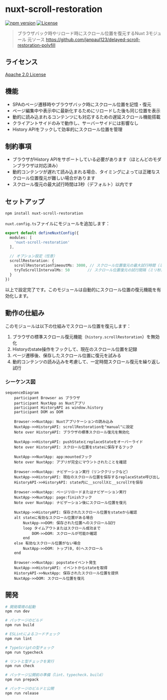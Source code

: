 # nuxt-scroll-restoration

[![npm version][npm-version-src]][npm-version-href]
[![License][license-src]][license-href]

> ブラウザバック時やリロード時にスクロール位置を復元するNuxt 3モジュール
> 元ソース https://github.com/janpaul123/delayed-scroll-restoration-polyfill

## ライセンス

[Apache 2.0 License](./LICENSE)

<!-- リンク -->
[npm-version-src]: https://img.shields.io/npm/v/nuxt-scroll-restoration/latest.svg?style=flat&colorA=18181B&colorB=28CF8D
[npm-version-href]: https://npmjs.com/package/nuxt-scroll-restoration
[license-src]: https://img.shields.io/npm/l/nuxt-scroll-restoration
[license-href]: https://npmjs.com/package/nuxt-scroll-restoration

## 機能

- SPAのページ遷移時やブラウザバック時にスクロール位置を記憶・復元
- ページ編集中や表示中に最新化するためにリロードした後も同じ位置を表示
- 動的に読み込まれるコンテンツにも対応するための遅延スクロール機能搭載
- クライアントサイドのみで動作し、サーバーサイドには影響なし
- History APIをフックして効率的にスクロール位置を管理

## 制約事項

- ブラウザがHistory APIをサポートしている必要があります（ほとんどのモダンブラウザは対応済み）
- 動的コンテンツが遅れて読み込まれる場合、タイミングによっては正確なスクロール位置復元が難しい場合があります
- スクロール復元の最大試行時間は3秒（デフォルト）以内です

## セットアップ

```bash
npm install nuxt-scroll-restoration
```

`nuxt.config.ts`ファイルにモジュールを追加します：

```ts
export default defineNuxtConfig({
  modules: [
    'nuxt-scroll-restoration'
  ],
  
  // オプション設定（任意）
  scrollRestoration: {
    scrollRestorationTimeoutMs: 3000, // スクロール位置復元の最大試行時間（ミリ秒）
    tryToScrollIntervalMs: 50        // スクロール位置復元の試行間隔（ミリ秒）
  }
})
```

以上で設定完了です。このモジュールは自動的にスクロール位置の復元機能を有効化します。

## 動作の仕組み

このモジュールは以下の仕組みでスクロール位置を復元します：

1. ブラウザの標準スクロール復元機能（`history.scrollRestoration`）を無効化
2. Historyのstate操作をフックして、現在のスクロール位置を記録
3. ページ遷移後、保存したスクロール位置に復元を試みる
4. 動的コンテンツの読み込みを考慮して、一定時間スクロール復元を繰り返し試行

### シーケンス図

```mermaid
sequenceDiagram
    participant Browser as ブラウザ
    participant NuxtApp as Nuxtアプリ
    participant HistoryAPI as window.history
    participant DOM as DOM

    Browser->>NuxtApp: Nuxtアプリケーションの読み込み
    NuxtApp->>HistoryAPI: scrollRestorationを"manual"に設定
    Note over HistoryAPI: ブラウザの標準スクロール復元を無効化

    NuxtApp->>HistoryAPI: pushStateとreplaceStateをオーバーライド
    Note over HistoryAPI: スクロール位置をstateに保存するフック

    NuxtApp->>NuxtApp: app:mountedフック
    Note over NuxtApp: アプリが完全にマウントされたことを確認

    Browser->>NuxtApp: ナビゲーション実行（リンククリックなど）
    NuxtApp->>HistoryAPI: 現在のスクロール位置を保存するreplaceState呼び出し
    HistoryAPI->>HistoryAPI: state内に__scrollXと__scrollYを保存

    Browser->>NuxtApp: ページリロードまたはナビゲーション実行
    NuxtApp->>NuxtApp: page:finishフック
    Note over NuxtApp: ナビゲーション後にスクロール位置を復元

    NuxtApp->>HistoryAPI: 保存されたスクロール位置をstateから確認
    alt stateに有効なスクロール位置がある場合
        NuxtApp->>DOM: 保存された位置へのスクロール試行
        loop タイムアウトまたはスクロール成功まで
            DOM->>DOM: スクロールが可能か確認
        end
    else 有効なスクロール位置がない場合
        NuxtApp->>DOM: トップ(0, 0)へスクロール
    end

    Browser->>NuxtApp: popstateイベント発生
    NuxtApp->>HistoryAPI: イベントからstateを取得
    HistoryAPI->>NuxtApp: 保存されたスクロール位置を提供
    NuxtApp->>DOM: スクロール位置を復元
```

## 開発

```bash
# 開発環境の起動
npm run dev

# パッケージのビルド
npm run build

# ESLintによるコードチェック
npm run lint

# TypeScriptの型チェック
npm run typecheck

# リントと型チェックを実行
npm run check

# パッケージ公開前の準備（lint、typecheck、build）
npm run prepack

# パッケージのビルドと公開
npm run release
```
